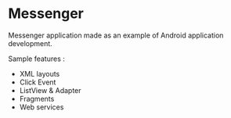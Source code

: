 Messenger
=================

Messenger application made as an example of Android application development.

Sample features :
* XML layouts
* Click Event
* ListView & Adapter
* Fragments
* Web services
